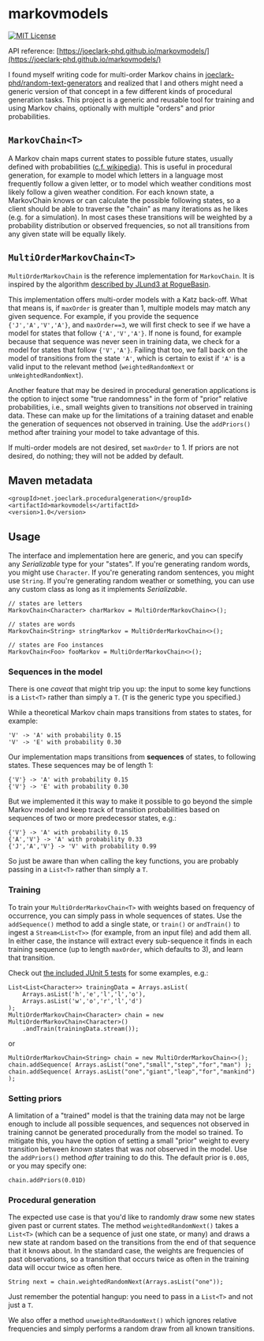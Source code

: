 # markovmodels

[![MIT License](https://img.shields.io/github/license/joeclark-phd/markovmodels.svg)](https://github.com/joeclark-phd/markovmodels/blob/master/LICENSE.md)

API reference: [https://joeclark-phd.github.io/markovmodels/](https://joeclark-phd.github.io/markovmodels/)

I found myself writing code for multi-order Markov chains in [joeclark-phd/random-text-generators](https://github.com/joeclark-phd/random-text-generators) and realized that I and others might need a generic version of that concept in a few different kinds of procedural generation tasks.  This project is a generic and reusable tool for training and using Markov chains, optionally with multiple "orders" and prior probabilities.

## `MarkovChain<T>`

A Markov chain maps current states to possible future states, usually defined with probabilities ([c.f. wikipedia](https://en.wikipedia.org/wiki/Markov_chain)).  This is useful in procedural generation, for example to model which letters in a language most frequently follow a given letter, or to model which weather conditions most likely follow a given weather condition.  For each known state, a MarkovChain knows or can calculate the possible following states, so a client should be able to traverse the "chain" as many iterations as he likes (e.g. for a simulation).  In most cases these transitions will be weighted by a probability distribution or observed frequencies, so not all transitions from any given state will be equally likely.

## `MultiOrderMarkovChain<T>`

`MultiOrderMarkovChain` is the reference implementation for `MarkovChain`.  It is inspired by the algorithm [described by JLund3 at RogueBasin](http://roguebasin.roguelikedevelopment.org/index.php?title=Names_from_a_high_order_Markov_Process_and_a_simplified_Katz_back-off_scheme).

This implementation offers multi-order models with a Katz back-off.  What that means is, if `maxOrder` is greater than 1, multiple models may match any given sequence. For example, if you provide the sequence `{'J','A','V','A'}`, and `maxOrder==3`, we will first check to see if we have a model for states that follow `{'A','V','A'}`. If none is found, for example because that sequence was never seen in training data, we check for a model for states that follow `{'V','A'}`. Failing that too, we fall back on the model of transitions from the state `'A'`, which is certain to exist if `'A'` is a valid input to the relevant method (`weightedRandomNext` or `unWeightedRandomNext`).

Another feature that may be desired in procedural generation applications is the option to inject some "true randomness" in the form of "prior" relative probabilities, i.e., small weights given to transitions *not* observed in training data. These can make up for the limitations of a training dataset and enable the generation of sequences not observed in training.  Use the `addPriors()` method after training your model to take advantage of this.

If multi-order models are not desired, set `maxOrder` to 1.  If priors are not desired, do nothing; they will not be added by default.

## Maven metadata

    <groupId>net.joeclark.proceduralgeneration</groupId>
    <artifactId>markovmodels</artifactId>
    <version>1.0</version>


## Usage

The interface and implementation here are generic, and you can specify any *Serializable* type for your "states".  If you're generating random words, you might use `Character`.  If you're generating random sentences, you might use `String`.  If you're generating random weather or something, you can use any custom class as long as it implements *Serializable*.

    // states are letters
    MarkovChain<Character> charMarkov = MultiOrderMarkovChain<>();

    // states are words
    MarkovChain<String> stringMarkov = MultiOrderMarkovChain<>();

    // states are Foo instances
    MarkovChain<Foo> fooMarkov = MultiOrderMarkovChain<>();
            

### Sequences in the model

There is one *caveat* that might trip you up: the input to some key functions is a `List<T>` rather than simply a `T`. (`T` is the generic type you specified.)

While a theoretical Markov chain maps transitions from states to states, for example:

    'V' -> 'A' with probability 0.15
    'V' -> 'E' with probability 0.30

Our implementation maps transitions from **sequences** of states, to following states.  These sequences may be of length 1:

    {'V'} -> 'A' with probability 0.15
    {'V'} -> 'E' with probability 0.30

But we implemented it this way to make it possible to go beyond the simple Markov model and keep track of transition probabilities based on sequences of two or more predecessor states, e.g.:

    {'V'} -> 'A' with probability 0.15
    {'A','V'} -> 'A' with probability 0.33
    {'J','A','V'} -> 'V' with probability 0.99

So just be aware than when calling the key functions, you are probably passing in a `List<T>` rather than simply a `T`.

### Training

To train your `MultiOrderMarkovChain<T>` with weights based on frequency of occurrence, you can simply pass in whole sequences of states.  Use the `addSequence()` method to add a single state, or `train()` or `andTrain()` to ingest a `Stream<List<T>>` (for example, from an input file) and add them all.  In either case, the instance will extract every sub-sequence it finds in each training sequence (up to length `maxOrder`, which defaults to 3), and learn that transition.

Check out [the included JUnit 5 tests](https://github.com/joeclark-phd/markovmodels/blob/master/src/test/java/net/joeclark/proceduralgeneration/MultiOrderMarkovChainTest.java) for some examples, e.g.:

    List<List<Character>> trainingData = Arrays.asList(
        Arrays.asList('h','e','l','l','o'),
        Arrays.asList('w','o','r','l','d')
    );
    MultiOrderMarkovChain<Character> chain = new MultiOrderMarkovChain<Character>()
        .andTrain(trainingData.stream());
            
or
            
    MultiOrderMarkovChain<String> chain = new MultiOrderMarkovChain<>();
    chain.addSequence( Arrays.asList("one","small","step","for","man") );
    chain.addSequence( Arrays.asList("one","giant","leap","for","mankind") );

### Setting priors

A limitation of a "trained" model is that the training data may not be large enough to include all possible sequences, and sequences not observed in training cannot be generated procedurally from the model so trained.  To mitigate this, you have the option of setting a small "prior" weight to every transition between *known* states that was *not* observed in the model.  Use the `addPriors()` method *after* training to do this.  The default prior is `0.005`, or you may specify one:

    chain.addPriors(0.01D)

### Procedural generation

The expected use case is that you'd like to randomly draw some new states given past or current states.  The method `weightedRandomNext()` takes a `List<T>` (which can be a sequence of just one state, or many) and draws a new state at random based on the transitions from the end of that sequence that it knows about.  In the standard case, the weights are frequencies of past observations, so a transition that occurs twice as often in the training data will occur twice as often here.

    String next = chain.weightedRandomNext(Arrays.asList("one"));

Just remember the potential hangup: you need to pass in a `List<T>` and not just a `T`.

We also offer a method `unweightedRandomNext()` which ignores relative frequencies and simply performs a random draw from all known transitions.